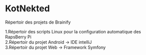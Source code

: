 KotNekted
=========

Répertoir des projets de Brainify

1.Répertoir des scripts Linux pour la configuration automatique des RapsBerry Pi  
2.Répertoir du projet Android -> IDE intelliJ  
3.Répertoir du projet Web -> Framework Symfony  

